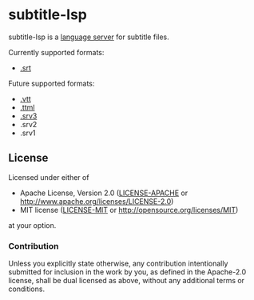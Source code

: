 # subtitle-lsp

subtitle-lsp is a [language server](https://microsoft.github.io/language-server-protocol/) for subtitle files.

Currently supported formats:

* [.srt](https://en.wikipedia.org/wiki/SubRip)

Future supported formats:

* [.vtt](https://developer.mozilla.org/en-US/docs/Web/API/WebVTT_API)
* [.ttml](https://www.w3.org/AudioVideo/TT/docs/TTML-Profiles.html)
* [.srv3](https://jacobstar.medium.com/the-first-complete-guide-to-youtube-captions-f886e06f7d9d)
* .srv2
* .srv1

## License

Licensed under either of

 * Apache License, Version 2.0
   ([LICENSE-APACHE](LICENSE-APACHE) or http://www.apache.org/licenses/LICENSE-2.0)
 * MIT license
   ([LICENSE-MIT](LICENSE-MIT) or http://opensource.org/licenses/MIT)

at your option.

### Contribution

Unless you explicitly state otherwise, any contribution intentionally submitted for inclusion in the work by you, as defined in the Apache-2.0 license, shall be dual licensed as above, without any additional terms or conditions.